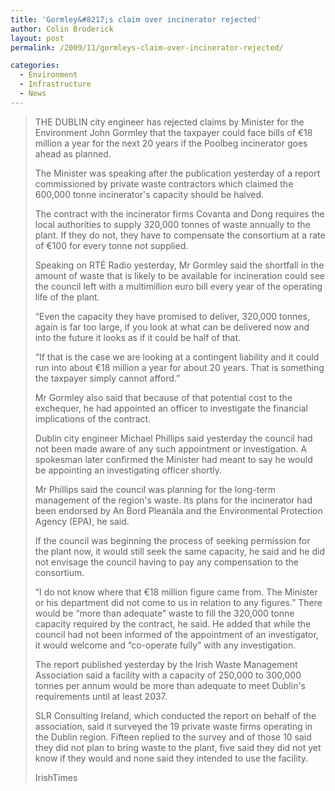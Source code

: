 ```yaml
---
title: 'Gormley&#8217;s claim over incinerator rejected'
author: Colin Broderick
layout: post
permalink: /2009/11/gormleys-claim-over-incinerator-rejected/

categories:
  - Environment
  - Infrastructure
  - News
---
```

> THE DUBLIN city engineer has rejected claims by Minister for the Environment John Gormley that the taxpayer could face bills of €18 million a year for the next 20 years if the Poolbeg incinerator goes ahead as planned.
> 
> The Minister was speaking after the publication yesterday of a report commissioned by private waste contractors which claimed the 600,000 tonne incinerator's capacity should be halved.
> 
> The contract with the incinerator firms Covanta and Dong requires the local authorities to supply 320,000 tonnes of waste annually to the plant. If they do not, they have to compensate the consortium at a rate of €100 for every tonne not supplied.
> 
> Speaking on RTÉ Radio yesterday, Mr Gormley said the shortfall in the amount of waste that is likely to be available for incineration could see the council left with a multimillion euro bill every year of the operating life of the plant.
> 
> “Even the capacity they have promised to deliver, 320,000 tonnes, again is far too large, if you look at what can be delivered now and into the future it looks as if it could be half of that.
> 
> “If that is the case we are looking at a contingent liability and it could run into about €18 million a year for about 20 years. That is something the taxpayer simply cannot afford.”
> 
> <!--more-->
> 
> Mr Gormley also said that because of that potential cost to the exchequer, he had appointed an officer to investigate the financial implications of the contract.
> 
> Dublin city engineer Michael Phillips said yesterday the council had not been made aware of any such appointment or investigation. A spokesman later confirmed the Minister had meant to say he would be appointing an investigating officer shortly.
> 
> Mr Phillips said the council was planning for the long-term management of the region's waste. Its plans for the incinerator had been endorsed by An Bord Pleanála and the Environmental Protection Agency (EPA), he said.
> 
> If the council was beginning the process of seeking permission for the plant now, it would still seek the same capacity, he said and he did not envisage the council having to pay any compensation to the consortium.
> 
> “I do not know where that €18 million figure came from. The Minister or his department did not come to us in relation to any figures.” There would be “more than adequate” waste to fill the 320,000 tonne capacity required by the contract, he said. He added that while the council had not been informed of the appointment of an investigator, it would welcome and “co-operate fully” with any investigation.
> 
> The report published yesterday by the Irish Waste Management Association said a facility with a capacity of 250,000 to 300,000 tonnes per annum would be more than adequate to meet Dublin's requirements until at least 2037.
> 
> SLR Consulting Ireland, which conducted the report on behalf of the association, said it surveyed the 19 private waste firms operating in the Dublin region. Fifteen replied to the survey and of those 10 said they did not plan to bring waste to the plant, five said they did not yet know if they would and none said they intended to use the facility.
> 
> IrishTimes

